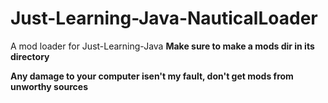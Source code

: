 # Just-Learning-Java-NauticalLoader
A mod loader for Just-Learning-Java
**Make sure to make a mods dir in its directory**

**Any damage to your computer isen't my fault, don't get mods from unworthy sources**

